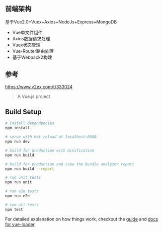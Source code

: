 ## 前端架构

基于Vue2.0+Vuex+Axios+NodeJs+Express+MongoDB

+ Vue单文件组件
+ Axios数据请求处理
+ Vuex状态管理
+ Vue-Router路由处理
+ 基于Webpack2构建

## 参考

https://www.v2ex.com/t/333024



> A Vue.js project

## Build Setup

``` bash
# install dependencies
npm install

# serve with hot reload at localhost:8080
npm run dev

# build for production with minification
npm run build

# build for production and view the bundle analyzer report
npm run build --report

# run unit tests
npm run unit

# run e2e tests
npm run e2e

# run all tests
npm test
```

For detailed explanation on how things work, checkout the [guide](http://vuejs-templates.github.io/webpack/) and [docs for vue-loader](http://vuejs.github.io/vue-loader).
